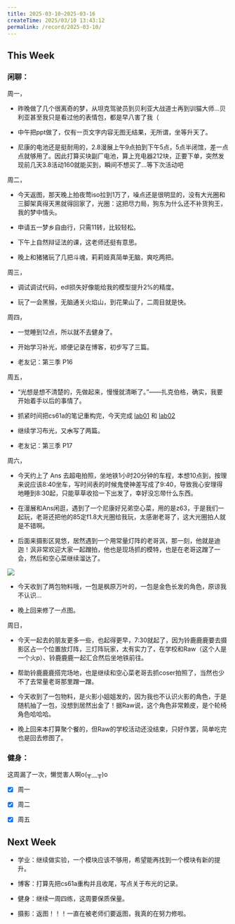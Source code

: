 ```yaml
---
title: 2025-03-10~2025-03-16
createTime: 2025/03/10 13:43:12
permalink: /record/2025-03-10/
---
```


## This Week

### 闲聊：
周一，
- 昨晚做了几个很离奇的梦，从坦克驾驶员到贝利亚大战道士再到训猫大师...贝利亚甚至我只是看过他的表情包，都是早八害了我（

- 中午把ppt做了，仅有一页文字内容无图无结果，无所谓，坐等升天了。

- 尼康的电池还是挺耐用的，2.8漫展上午9点拍到下午5点，5点半闭馆，差一点点就够用了。因此打算买块副厂电池，算上充电器212块，正要下单，突然发现前几天3.8活动160就能买到，瞬间不想买了...等下次活动吧

周二，
- 今天返图，那天晚上拍夜莺iso拉到1万了，噪点还是很明显的，没有大光圈和三脚架真得天黑就得回家了，光圈：这把尽力局，狗东为什么还不补货狗王，我的梦中情头。

- 申请五一梦乡自由行，只需11转，比较轻松。

- 下午上自然辩证法的课，这老师还挺有意思。

- 晚上和猪猪玩了几把斗魂，莉莉娅真简单无脑，爽吃两把。

周三，


- 调试调试代码，edl损失好像能给我的模型提升2%的精度。

- 玩了一会黑猴，无脑通关火焰山，到花果山了，二周目就是快。

周四，
- 一觉睡到12点，所以就不去健身了。

- 开始学习补光，顺便记录在博客，初步写了三篇。

- 老友记：第三季 P16

周五，

- “光想是想不清楚的，先做起来，慢慢就清晰了。”——扎克伯格，确实，我要开始着手以后的事情了。


- 抓紧时间把cs61a的笔记重构完，今天完成 [lab01](../../cs61a/lab/lab01.md) 和 [lab02](../../cs61a/lab/lab02.md)

- 继续学习布光，又~~水~~写了两篇。

- 老友记：第三季 P17

周六，
- 今天约上了 Ans 去超电拍照，坐地铁1小时20分钟的车程，本想10点到，按理来说应该8:40坐车，写时间表的时候鬼使神差写成了9:40，导致我心安理得地睡到8:30起，只能草草收拾一下出发了，幸好没忘带什么东西。

- 在漫展和Ans闲逛，遇到了一个尼康好兄弟空心菜，用的是z63，于是我们一起玩，老哥还把他的85定f1.8大光圈给我玩，太感谢老哥了，这大光圈拍人就是不错啊。

- 后面来摄影区晃悠，居然遇到一个用常量灯阵的老哥沨，那一刻，他就是迪迦！沨非常欢迎大家一起蹭拍，他也是现场抓的模特，也是在老哥这蹭了一会，然后和空心菜继续溜达了。

![](https://oss.ajohn.top/blog/our.webp)

- 今天收到了两包物料哦，一包是枫原万叶的，一包是金色长发的角色，原谅我不认识...

- 晚上回来修了一点图。

周日，
- 今天一起去的朋友更多一些，也起得更早，7:30就起了，因为铃鹿鹿鹿要去摄影区占一个位置放灯阵，三灯阵玩家，太有实力了，在学校和Raw（这个人是一个火p）、铃鹿鹿鹿一起汇合然后坐地铁前往。

- 帮助铃鹿鹿鹿搭完场地，也是继续和空心菜老哥去抓coser拍照了，当然也少不了去常量老哥那里蹭一蹭。

- 今天收到了一包物料，是火影小姐姐发的，因为我也不认识火影的角色，于是随机抽了一包，没想到居然出金了！据Raw说，这个角色非常赖皮，是个轮椅角色哈哈哈。

- 晚上回来本打算聚个餐的，但Raw的学校活动还没结束，只好作罢，简单吃完也是回去修图了。


### 健身：
这周漏了一次，懒觉害人啊o(╥﹏╥)o

- [x] 周一
- [x] 周二
- [x] 周五


## Next Week

- 学业：继续做实验，一个模块应该不够用，希望能再找到一个模块有新的提升。

- 博客：打算先把cs61a重构并且收尾，写点关于布光的记录。

- 健身：继续一周四练，这周要保质保量。

- 摄影：返图！！！一直在被老师们要返图，我真的在努力修啦。
